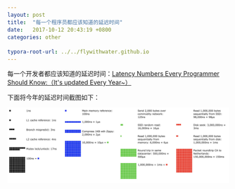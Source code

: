 ```yaml
---
layout: post
title:  "每一个程序员都应该知道的延迟时间"
date:   2017-10-12 20:43:19 +0800
categories: other

typora-root-url: ../../flywithwater.github.io
---
```


每一个开发者都应该知道的延迟时间：[Latency Numbers  Every Programmer Should Know:（It's updated Every Year~）](https://colin-scott.github.io/personal_website/research/interactive_latency.html)



下面将今年的延迟时间截图如下：

![2017_latency_numbers](/assets/images/2017_latency_numbers.jpg)

